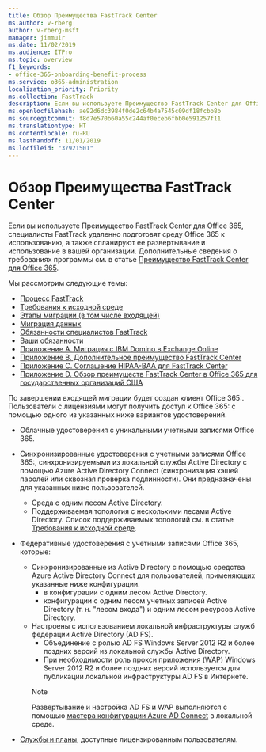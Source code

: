 ```yaml
---
title: Обзор Преимущества FastTrack Center
ms.author: v-rberg
author: v-rberg-msft
manager: jimmuir
ms.date: 11/02/2019
ms.audience: ITPro
ms.topic: overview
f1_keywords:
- office-365-onboarding-benefit-process
ms.service: o365-administration
localization_priority: Priority
ms.collection: FastTrack
description: Если вы используете Преимущество FastTrack Center для Office 365, специалисты FastTrack удаленно подготовят среду Office 365 к использованию, а также спланируют ее развертывание и использование в вашей организации. Дополнительные сведения о требованиях программы см. в статье "Преимущество FastTrack Center для Office 365".
ms.openlocfilehash: ae92d6dc3984f0de2c64b4a7545c09df18fcbb8b
ms.sourcegitcommit: f8d7e570b60a55c244af0eceb6fbb0e591257f11
ms.translationtype: HT
ms.contentlocale: ru-RU
ms.lasthandoff: 11/01/2019
ms.locfileid: "37921501"
---
```

# <a name="fasttrack-center-benefit-overview"></a>Обзор Преимущества FastTrack Center

Если вы используете Преимущество FastTrack Center для Office 365, специалисты FastTrack удаленно подготовят среду Office 365 к использованию, а также спланируют ее развертывание и использование в вашей организации. Дополнительные сведения о требованиях программы см. в статье [Преимущество FastTrack Center для Office 365](O365-fasttrack-benefit-for-office-365.md).
  
Мы рассмотрим следующие темы:
- [Процесс FastTrack](O365-fasttrack-process.md) 
- [Требования к исходной среде](O365-source-environment-expectations.md)
- [Этапы миграции (в том числе входящей)](O365-onboarding-and-migration.md)
- [Миграция данных](O365-data-migration.md)
- [Обязанности специалистов FastTrack](O365-fasttrack-responsibilities.md)
- [Ваши обязанности](O365-your-responsibilities.md) 
- [Приложение А. Миграция с IBM Domino в Exchange Online](O365-from-ibm-domino-to-exchange-online.md)
- [Приложение B. Дополнительное преимущество FastTrack Center](O365-fasttrack-additional-benefits.md)
- [Приложение C. Соглашение HIPAA-BAA для FastTrack Center](O365-hipaa-business-associate-agreement.md)
- [Приложение D. Обзор преимуществ FastTrack Center в Office 365 для государственных организаций США](US-Gov-appendix-overview.md)
    
По завершении входящей миграции будет создан клиент Office 365:. Пользователи с лицензиями могут получить доступ к Office 365: с помощью одного из указанных ниже вариантов удостоверений.
- Облачные удостоверения с уникальными учетными записями Office 365.
- Синхронизированные удостоверения с учетными записями Office 365:, синхронизируемыми из локальной службы Active Directory с помощью Azure Active Directory Connect (синхронизация хэшей паролей или сквозная проверка подлинности). Они предназначены для указанных ниже пользователей.
  - Среда с одним лесом Active Directory.
  - Поддерживаемая топология с несколькими лесами Active Directory. Список поддерживаемых топологий см. в статье [Требования к исходной среде](O365-source-environment-expectations.md).
- Федеративные удостоверения с учетными записями Office 365, которые:
  - Синхронизированные из Active Directory с помощью средства Azure Active Directory Connect для пользователей, применяющих указанные ниже конфигурации.
      - в конфигурации с одним лесом Active Directory.
      - конфигурации с одним лесом учетных записей Active Directory (т. н. "лесом входа") и одним лесом ресурсов Active Directory.
  - Настроены с использованием локальной инфраструктуры служб федерации Active Directory (AD FS).
      - Объединение с ролью AD FS Windows Server 2012 R2 и более поздних версий из локальной службы Active Directory.
      - При необходимости роль прокси приложения (WAP) Windows Server 2012 R2 и более поздних версий используется для публикации локальной инфраструктуры AD FS в Интернете.
    > [!NOTE]
    > Развертывание и настройка AD FS и WAP выполняются с помощью [мастера конфигурации Azure AD Connect](https://go.microsoft.com/fwlink/?linkid=844794) в локальной среде. 
  
- [Службы и планы](M365-eligible-services-and-plans.md), доступные лицензированным пользователям.
    

 
